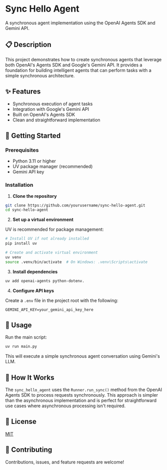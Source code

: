 # Sync Hello Agent

A synchronous agent implementation using the OpenAI Agents SDK and Gemini API.

## 📋 Description

This project demonstrates how to create synchronous agents that leverage both OpenAI's Agents SDK and Google's Gemini API. It provides a foundation for building intelligent agents that can perform tasks with a simple synchronous architecture.

## ✨ Features

- Synchronous execution of agent tasks
- Integration with Google's Gemini API
- Built on OpenAI's Agents SDK
- Clean and straightforward implementation

## 🚀 Getting Started

### Prerequisites

- Python 3.11 or higher
- UV package manager (recommended)
- Gemini API key

### Installation

1. **Clone the repository**

```bash
git clone https://github.com/yourusername/sync-hello-agent.git
cd sync-hello-agent
```

2. **Set up a virtual environment**

UV is recommended for package management:

```bash
# Install UV if not already installed
pip install uv

# Create and activate virtual environment
uv venv
source .venv/bin/activate  # On Windows: .venv\Scripts\activate
```

3. **Install dependencies**

```bash
uv add openai-agents python-dotenv.
```

4. **Configure API keys**

Create a `.env` file in the project root with the following:

```
GEMINI_API_KEY=your_gemini_api_key_here
```

## 🔧 Usage

Run the main script:

```bash
uv run main.py
```

This will execute a simple synchronous agent conversation using Gemini's LLM.

## 🧩 How It Works

The `sync_hello_agent` uses the `Runner.run_sync()` method from the OpenAI Agents SDK to process requests synchronously. This approach is simpler than the asynchronous implementation and is perfect for straightforward use cases where asynchronous processing isn't required.

## 📄 License

[MIT](LICENSE)

## 🤝 Contributing

Contributions, issues, and feature requests are welcome!


